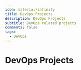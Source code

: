 ```yaml
---
icon: material/infinity
title: DevOps Projects
description: DevOps Projects 
subtitle: DevOps related projects
comments: false
tags:
  - DevOps
---
```


# DevOps Projects

